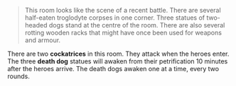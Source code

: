 >This room looks like the scene of a recent battle. There are several half-eaten troglodyte corpses in one corner. Three statues of two-headed dogs stand at the centre of the room. There are also several rotting wooden racks that might have once been used for weapons and armour.

There are two **cockatrices** in this room. They attack when the heroes enter. The three **death dog** statues will awaken from their petrification 10 minutes after the heroes arrive. The death dogs awaken one at a time, every two rounds.

